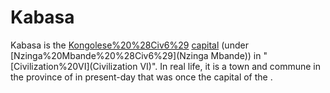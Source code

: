 # Kabasa

Kabasa is the [Kongolese%20%28Civ6%29](Kongolese) [capital](capital) (under [Nzinga%20Mbande%20%28Civ6%29](Nzinga Mbande)) in "[Civilization%20VI](Civilization VI)". In real life, it is a town and commune in the province of in present-day that was once the capital of the .